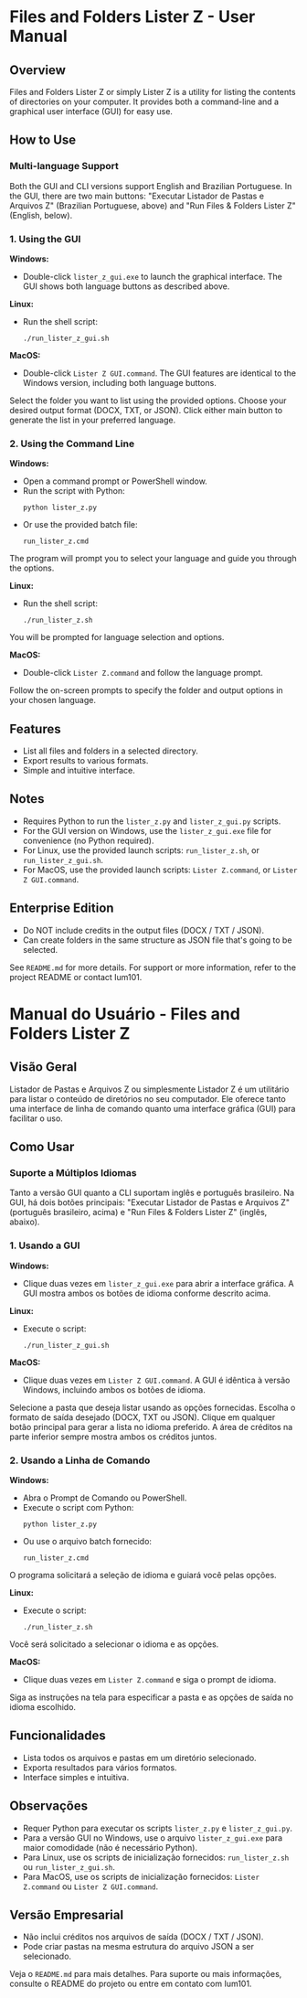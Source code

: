 # Files and Folders Lister Z - User Manual

## Overview
Files and Folders Lister Z or simply Lister Z is a utility for listing the contents of directories on your computer. It provides both a command-line and a graphical user interface (GUI) for easy use.

## How to Use

### Multi-language Support
Both the GUI and CLI versions support English and Brazilian Portuguese. In the GUI, there are two main buttons: "Executar Listador de Pastas e Arquivos Z" (Brazilian Portuguese, above) and "Run Files & Folders Lister Z" (English, below).

### 1. Using the GUI
**Windows:**
- Double-click `lister_z_gui.exe` to launch the graphical interface. The GUI shows both language buttons as described above.

**Linux:**
- Run the shell script:
  ```
  ./run_lister_z_gui.sh
  ```
**MacOS:**
- Double-click `Lister Z GUI.command`. The GUI features are identical to the Windows version, including both language buttons.

Select the folder you want to list using the provided options.
Choose your desired output format (DOCX, TXT, or JSON).
Click either main button to generate the list in your preferred language.

### 2. Using the Command Line
**Windows:**
- Open a command prompt or PowerShell window.
- Run the script with Python:
  ```
  python lister_z.py
  ```
- Or use the provided batch file:
  ```
  run_lister_z.cmd
  ```
The program will prompt you to select your language and guide you through the options.

**Linux:**
- Run the shell script:
  ```
  ./run_lister_z.sh
  ```
You will be prompted for language selection and options.

**MacOS:**
- Double-click `Lister Z.command` and follow the language prompt.

Follow the on-screen prompts to specify the folder and output options in your chosen language.

## Features
- List all files and folders in a selected directory.
- Export results to various formats.
- Simple and intuitive interface.

## Notes
- Requires Python to run the `lister_z.py` and `lister_z_gui.py` scripts.
- For the GUI version on Windows, use the `lister_z_gui.exe` file for convenience (no Python required).
- For Linux, use the provided launch scripts: `run_lister_z.sh`, or `run_lister_z_gui.sh`.
- For MacOS, use the provided launch scripts:  `Lister Z.command`, or `Lister Z GUI.command`.

## Enterprise Edition

- Do NOT include credits in the output files (DOCX / TXT / JSON).
- Can create folders in the same structure as JSON file that's going to be selected.

See `README.md` for more details.
For support or more information, refer to the project README or contact Ium101.



# Manual do Usuário - Files and Folders Lister Z

## Visão Geral
Listador de Pastas e Arquivos Z ou simplesmente Listador Z é um utilitário para listar o conteúdo de diretórios no seu computador. Ele oferece tanto uma interface de linha de comando quanto uma interface gráfica (GUI) para facilitar o uso.

## Como Usar

### Suporte a Múltiplos Idiomas
Tanto a versão GUI quanto a CLI suportam inglês e português brasileiro. Na GUI, há dois botões principais: "Executar Listador de Pastas e Arquivos Z" (português brasileiro, acima) e "Run Files & Folders Lister Z" (inglês, abaixo).

### 1. Usando a GUI
**Windows:**
- Clique duas vezes em `lister_z_gui.exe` para abrir a interface gráfica. A GUI mostra ambos os botões de idioma conforme descrito acima.

**Linux:**
- Execute o script:
  ```
  ./run_lister_z_gui.sh
  ```
**MacOS:**
- Clique duas vezes em `Lister Z GUI.command`. A GUI é idêntica à versão Windows, incluindo ambos os botões de idioma.

Selecione a pasta que deseja listar usando as opções fornecidas.
Escolha o formato de saída desejado (DOCX, TXT ou JSON).
Clique em qualquer botão principal para gerar a lista no idioma preferido.
A área de créditos na parte inferior sempre mostra ambos os créditos juntos.

### 2. Usando a Linha de Comando
**Windows:**
- Abra o Prompt de Comando ou PowerShell.
- Execute o script com Python:
  ```
  python lister_z.py
  ```
- Ou use o arquivo batch fornecido:
  ```
  run_lister_z.cmd
  ```
O programa solicitará a seleção de idioma e guiará você pelas opções.

**Linux:**
- Execute o script:
  ```
  ./run_lister_z.sh
  ```
Você será solicitado a selecionar o idioma e as opções.

**MacOS:**
- Clique duas vezes em `Lister Z.command` e siga o prompt de idioma.

Siga as instruções na tela para especificar a pasta e as opções de saída no idioma escolhido.

## Funcionalidades
- Lista todos os arquivos e pastas em um diretório selecionado.
- Exporta resultados para vários formatos.
- Interface simples e intuitiva.

## Observações
- Requer Python para executar os scripts `lister_z.py` e `lister_z_gui.py`.
- Para a versão GUI no Windows, use o arquivo `lister_z_gui.exe` para maior comodidade (não é necessário Python).
- Para Linux, use os scripts de inicialização fornecidos: `run_lister_z.sh` ou `run_lister_z_gui.sh`.
- Para MacOS, use os scripts de inicialização fornecidos: `Lister Z.command` ou `Lister Z GUI.command`.

## Versão Empresarial

- Não inclui créditos nos arquivos de saída (DOCX / TXT / JSON).
- Pode criar pastas na mesma estrutura do arquivo JSON a ser selecionado.

Veja o `README.md` para mais detalhes.
Para suporte ou mais informações, consulte o README do projeto ou entre em contato com Ium101.
